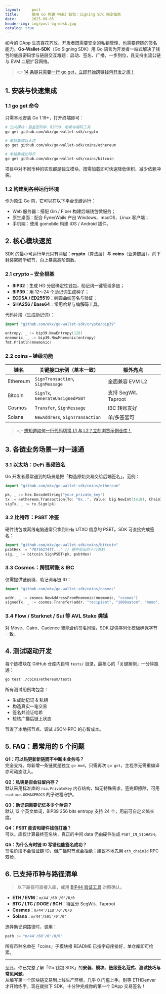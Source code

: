 ```yaml
---
layout:     post
title:      使用 Go 构建 Web3 钱包：Signing SDK 完全指南
date:       2025-09-05
header-img: img/post-bg-desk.jpg
catalog: true
---
```


如今的 DApp 生态百花齐放，开发者既需要安全的私钥管理、也需要跨链的签名能力。**Go-Wallet-SDK**（Go Signing SDK）用 Go 语言为开发者一站式解决了钱包的底层密码学与链层交互难题：启动、签名、广播，一步到位，且支持主流公链与 EVM 二层扩容网络。

> 👉 [14 条链只需要一行 go get，立即开始跨链钱包开发之旅！](https://okxdog.com/)

## 1. 安装与快速集成

### 1.1 go get 命令

只需本地安装 Go 1.19+，打开终端即可：

```bash
# 公共模块：涵盖密码学、BIP39、哈希与编码工具
go get github.com/okx/go-wallet-sdk/crypto

# 单独集成以太坊
go get github.com/okx/go-wallet-sdk/coins/ethereum

# 单独集成比特币
go get github.com/okx/go-wallet-sdk/coins/bitcoin
```

项目中对不同币种的实现都是独立模块，按需加载即可快速降低体积、减少依赖冲突。

### 1.2 构建到各种运行环境

作为原生 Go 包，它可以在以下平台无缝运行：

- Web 服务器：搭配 Gin / Fiber 构建后端钱包微服务；
- 原生桌面：配合 Fyne/Wails 产出 Windows、macOS、Linux 客户端；
- 手机端：使用 gomobile 构建 iOS / Android 插件。

## 2. 核心模块速览

SDK 的最小可运行单元只有两层：**crypto**（算法层）与 **coins**（业务链层）。向下封装密码学细节，向上暴露高阶函数。

### 2.1 crypto – 安全根基

- **BIP32**：生成 HD 分层确定性钱包，助记词一键管理多链；
- **BIP39**：用 12～24 个助记词生成种子；
- **ECDSA / ED25519**：椭圆曲线签名与验证；
- **SHA256 / Base64**：常用哈希与编解码工具。

代码片段（生成助记词）：

```go
import "github.com/okx/go-wallet-sdk/crypto/bip39"

entropy, _ := bip39.NewEntropy(128)
mnemonic, _ := bip39.NewMnemonic(entropy)
fmt.Println(mnemonic)
```

### 2.2 coins – 链级功能

| 链名        | 关键接口示例（基本一致）                  | 额外亮点               |
|-------------|--------------------------------------------|------------------------|
| Ethereum    | `SignTransaction`, `SignMessage`           | 全面兼容 EVM L2        |
| Bitcoin     | `SignTx`, `GenerateUnsignedPSBT`           | 支持 SegWit、Taproot    |
| Cosmos      | `Transfer`, `SignMessage`                  | IBC 转账友好            |
| Solana      | `NewAddress`, `SignTransaction`            | 单/多签皆可             |

> 👉 [想知道如何一行代码切换 L1 与 L2？立刻浏览示例仓库！](https://okxdog.com/)

## 3. 各链业务场景一对一速通

### 3.1 以太坊：DeFi 高频签名

Go 开发者最常遇到的场景是把「构造原始交易交给后端签名」。范例：

```go
import "github.com/okx/go-wallet-sdk/coins/ethereum"

pk, _ := hex.DecodeString("your_private_key")
tx := &ethereum.Transaction{To: "0x..", Value: big.NewInt(1e18), ChainID: 1}
sigTx, _ := tx.Sign(pk)
```

### 3.2 比特币：PSBT 冷签

硬件钱包或离线电脑通常只拿到带有 UTXO 信息的 PSBT。SDK 可直接完成签名：

```go
import "github.com/okx/go-wallet-sdk/coins/bitcoin"
psbtHex := "70736274ff..." // 硬件给出的十六进制
sig, _ := bitcoin.SignPSBT(pk, psbtHex)
```

### 3.3 Cosmos：跨链转账 & IBC

仅需提供链前缀、助记词与链 ID：

```go
import "github.com/okx/go-wallet-sdk/coins/cosmos"

addr, _ := cosmos.NewAddressFromMnemonic(mnemonic, "cosmos")
signedTx, _ := cosmos.Transfer(addr, "recipient", "1000uatom", "memo", big.NewInt(1))
```

### 3.4 Flow / Starknet / Sui 等 AVL Stake 类链

对 Move、Cairo、Cadence 智能合约签名同理，SDK 提供序列化模板确保字节一致。

## 4. 测试驱动开发

每个链模块在 GitHub 仓库内自带 `tests/` 目录，最核心的「关键案例」一分钟跑通：

```bash
go test ./coins/ethereum/tests
```
 
所有测试用例均包含：

- 生成助记词 & 私钥
- 构造真实一笔交易
- 签名并验证哈希
- 检核广播后链上状态

节省了本地搭节点、调试 JSON-RPC 的心智成本。

## 5. FAQ：最常用的 5 个问题

**Q1：可以热更新新链而不中断主业务吗？**  
完全支持。每新增一条链就是独立 `go mod`，只需再次 `go get`，主程序无需重编译亦可动态注入。

**Q2：私钥是否会驻留内存？**  
默认采用标准库的 `rsa.PrivateKey` 内存结构，如无特殊需求，签完即擦除，可用 `runtime.GOMAXPROCS` 的子进程守护。

**Q3：助记词需要记忆多少个单词？**  
默认 12 个英文单词，BIP39 256 bits entropy 支持 24 个，用前可自定义熵长度。

**Q4：PSBT 能否和硬件钱包打通？**  
可以。库仅计算最终签名块，真正的中间 data 仍由硬件生成 `PSBT_IN_SIGHASH`。

**Q5：为什么有时链 ID 写错也能签名成功？**  
签名阶段不会验证链 ID，但广播时节点会拒绝；建议本地先用 `eth_chainId` RPC 双检。

## 6. 已支持币种与路径清单

> 以下路径可直接入库，或用 [BIP44 验证工具](https://iancoleman.io/bip39/) 对照确认。

- **ETH / EVM**：`m/44'/60'/0'/0/0`  
- **BTC / LTC / DOGE / BCH**：待区分 SegWit、Taproot  
- **Cosmos**：`m/44'/118'/0'/0/0`  
- **Solana**：`m/44'/501'/0'/0'`

选择助记词路径时，调用：

```go
path := "m/44'/60'/0'/0/0"
```

所有币种名单在「coins」子模块根 README 已按字母序排好，单仓库即可检索。

---

至此，你已完整了解「Go 钱包 SDK」的**安装、模块、链级签名范式、测试技巧与常见问题**。  
从编写第一个区块链交易到上线生产环境，几乎 0 门槛上手。别等 ETHDenver 才开始练手，现在就拉下 SDK，十分钟完成你的第一个 DApp 交易签名！